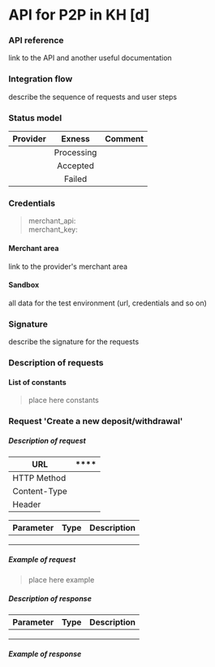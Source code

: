#  API for P2P in KH [d] 
### API reference
link to the API and another useful documentation

### Integration flow
describe the sequence of requests and user steps

### Status model

| Provider |   Exness   | Comment |
|----------|:----------:|---------|
|          | Processing |         |
|          |  Accepted  |         |
|          |   Failed   |         |

### Credentials
>merchant_api: <br/>
merchant_key: 

#### Merchant area
link to the provider's merchant area

#### Sandbox
all data for the test environment (url, credentials and so on)

### Signature
describe the signature for the requests

### Description of requests
#### List of constants
> place here constants
### Request 'Create a new deposit/withdrawal'
##### Description of request

| **URL**      | **** |
|--------------|:----:|
| HTTP Method  |      |
| Content-Type |      |
| Header       |      |

| **Parameter** | **Type** | **Description** |
|---------------|:--------:|-----------------|
|               |          |                 |
|               |          |                 |
|               |          |                 |

##### Example of request
>place here example

 ##### Description of response

| **Parameter** | **Type** | **Description** |
|---------------|:--------:|-----------------|
|               |          |                 |
|               |          |                 |
|               |          |                 |

##### Example of response
